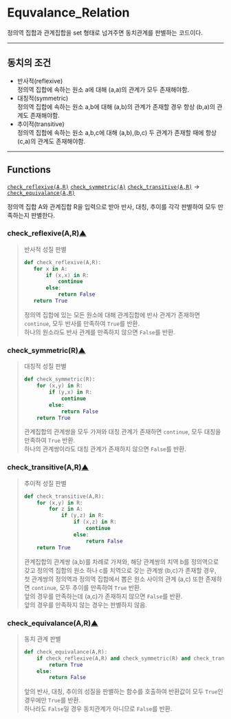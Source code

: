 # Equvalance_Relation
정의역 집합과 관계집합을 set 형태로 넘겨주면 동치관계를 판별하는 코드이다.

---
## 동치의 조건
* 반사적(reflexive)   
    정의역 집합에 속하는 원소 a에 대해 (a,a)의 관계가 모두 존재해야함.
* 대칭적(symmetric)   
    정의역 집합에 속하는 원소 a,b에 대해 (a,b)의 관계가 존재할 경우 항상 (b,a)의 관계도 존재해야함.
* 추이적(transitive)   
    정의역 집합에 속하는 원소 a,b,c에 대해 (a,b),(b,c) 두 관계가 존재할 때에 항상 (c,a)의 관계도 존재해야함.

---
## Functions
[`check_reflexive(A,R)`](#check_reflexiveAR)
[`check_symmetric(A)`](#check_symmetricR)
[`check_transitive(A,R)`](#check_transitiveAR) →
[`check_equivalance(A,R)`](#check_equivalanceAR)   

정의역 집합 A와 관계집합 R을 입력으로 받아 반사, 대칭, 추이를 각각 판별하여 모두 만족하는지 판별한다.   

### check_reflexive(A,R)[▲](#Functions)   
> 반사적 성질 판별
> ```python
> def check_reflexive(A,R):
>    for x in A:
>        if (x,x) in R:
>            continue
>        else:
>            return False
>    return True
> ```
> 정의역 집합에 있는 모든 원소에 대해 관계집합에 반사 관계가 존재하면 `continue`, 모두 반사를 만족하여 `True`를 반환.   
> 하나의 원소라도 반사 관계를 만족하지 않으면 `False`를 반환.

### check_symmetric(R)[▲](#Functions)   
> 대칭적 성질 판별
> ```python
> def check_symmetric(R):
>     for (x,y) in R:
>         if (y,x) in R:
>             continue
>         else:
>             return False
>     return True
> ```
> 관계집합의 관계쌍을 모두 가져와 대칭 관계가 존재하면 `continue`, 모두 대칭을 만족하여 `True` 반환.   
> 하나의 관계쌍이라도 대칭 관계가 존재하지 않으면 `False`를 반환.

### check_transitive(A,R)[▲](#Functions)   
> 추이적 성질 판별
> ```python
> def check_transitive(A,R):
>     for (x,y) in R:
>         for z in A:
>             if (y,z) in R:
>                 if (x,z) in R:
>                     continue
>                 else:
>                     return False
>     return True
> ```
> 관계집합의 관계쌍 (a,b)를 차례로 가져와, 해당 관계쌍의 치역 b를 정의역으로 갖고 정의역 집합의 원소 하나 c를 치역으로 갖는 관계쌍 (b,c)가 존재할 경우,   
> 첫 관계쌍의 정의역과 정의역 집합에서 뽑은 원소 사이의 관계 (a,c) 또한 존재하면 `continue`, 모두 추이를 만족하여 `True` 반환.   
> 앞의 경우를 만족하는데 (a,c)가 존재하지 않으면 `False`를 반환.   
> 앞의 경우를 만족하지 않는 경우는 판별하지 않음.

### check_equivalance(A,R)[▲](#Functions)   
> 동치 관계 판별
> ```python
> def check_equivalance(A,R):
>     if check_reflexive(A,R) and check_symmetric(R) and check_transitive(A,R):
>         return True
>     else:
>         return False
> ```   
> 앞의 반사, 대칭, 추이의 성질을 판별하는 함수를 호출하여 반환값이 모두 `True`인 경우에만 `True`를 반환.   
> 하나라도 `False`일 경우 동치관계가 아니므로 `False`를 반환.
